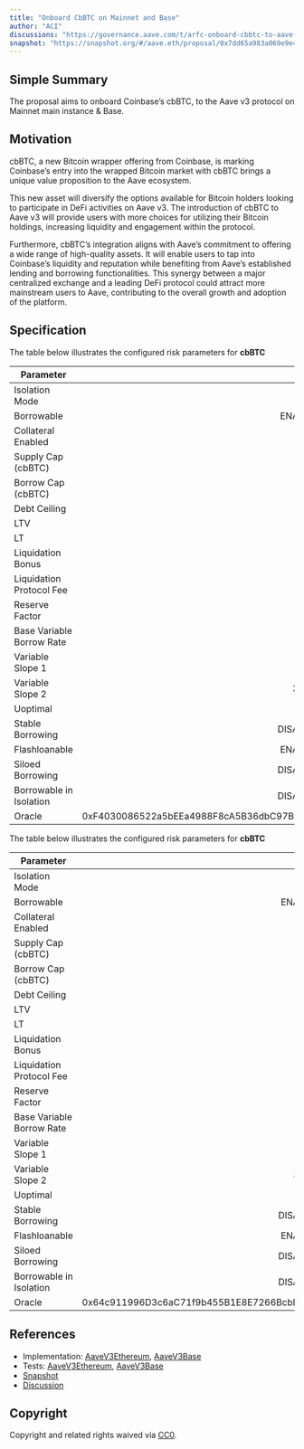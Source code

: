 ```yaml
---
title: "Onboard CbBTC on Mainnet and Base"
author: "ACI"
discussions: "https://governance.aave.com/t/arfc-onboard-cbbtc-to-aave-v3-on-base-and-mainnet/18988"
snapshot: "https://snapshot.org/#/aave.eth/proposal/0x7dd65a983a069e9e4def961e116b78acef6965ecb63aebfb26e34a1dcd97b060"
---
```


## Simple Summary

The proposal aims to onboard Coinbase’s cbBTC, to the Aave v3 protocol on Mainnet main instance & Base.

## Motivation

cbBTC, a new Bitcoin wrapper offering from Coinbase, is marking Coinbase’s entry into the wrapped Bitcoin market with cbBTC brings a unique value proposition to the Aave ecosystem.

This new asset will diversify the options available for Bitcoin holders looking to participate in DeFi activities on Aave v3. The introduction of cbBTC to Aave v3 will provide users with more choices for utilizing their Bitcoin holdings, increasing liquidity and engagement within the protocol.

Furthermore, cbBTC’s integration aligns with Aave’s commitment to offering a wide range of high-quality assets. It will enable users to tap into Coinbase’s liquidity and reputation while benefiting from Aave’s established lending and borrowing functionalities. This synergy between a major centralized exchange and a leading DeFi protocol could attract more mainstream users to Aave, contributing to the overall growth and adoption of the platform.

## Specification

The table below illustrates the configured risk parameters for **cbBTC**

| Parameter                 |                                      Value |
| ------------------------- | -----------------------------------------: |
| Isolation Mode            |                                      false |
| Borrowable                |                                    ENABLED |
| Collateral Enabled        |                                       true |
| Supply Cap (cbBTC)        |                                        450 |
| Borrow Cap (cbBTC)        |                                         45 |
| Debt Ceiling              |                                      USD 0 |
| LTV                       |                                       73 % |
| LT                        |                                       78 % |
| Liquidation Bonus         |                                      7.5 % |
| Liquidation Protocol Fee  |                                       10 % |
| Reserve Factor            |                                       20 % |
| Base Variable Borrow Rate |                                        0 % |
| Variable Slope 1          |                                        4 % |
| Variable Slope 2          |                                      300 % |
| Uoptimal                  |                                       45 % |
| Stable Borrowing          |                                   DISABLED |
| Flashloanable             |                                    ENABLED |
| Siloed Borrowing          |                                   DISABLED |
| Borrowable in Isolation   |                                   DISABLED |
| Oracle                    | 0xF4030086522a5bEEa4988F8cA5B36dbC97BeE88c |

The table below illustrates the configured risk parameters for **cbBTC**

| Parameter                 |                                      Value |
| ------------------------- | -----------------------------------------: |
| Isolation Mode            |                                      false |
| Borrowable                |                                    ENABLED |
| Collateral Enabled        |                                       true |
| Supply Cap (cbBTC)        |                                        200 |
| Borrow Cap (cbBTC)        |                                         20 |
| Debt Ceiling              |                                      USD 0 |
| LTV                       |                                       73 % |
| LT                        |                                       78 % |
| Liquidation Bonus         |                                      7.5 % |
| Liquidation Protocol Fee  |                                       10 % |
| Reserve Factor            |                                       20 % |
| Base Variable Borrow Rate |                                        0 % |
| Variable Slope 1          |                                        4 % |
| Variable Slope 2          |                                      300 % |
| Uoptimal                  |                                       45 % |
| Stable Borrowing          |                                   DISABLED |
| Flashloanable             |                                    ENABLED |
| Siloed Borrowing          |                                   DISABLED |
| Borrowable in Isolation   |                                   DISABLED |
| Oracle                    | 0x64c911996D3c6aC71f9b455B1E8E7266BcbD848F |

## References

- Implementation: [AaveV3Ethereum](https://github.com/bgd-labs/aave-proposals-v3/blob/main/src/20240917_Multi_OnboardCbBTCOnMainnetAndBase/AaveV3Ethereum_OnboardCbBTCOnMainnetAndBase_20240917.sol), [AaveV3Base](https://github.com/bgd-labs/aave-proposals-v3/blob/main/src/20240917_Multi_OnboardCbBTCOnMainnetAndBase/AaveV3Base_OnboardCbBTCOnMainnetAndBase_20240917.sol)
- Tests: [AaveV3Ethereum](https://github.com/bgd-labs/aave-proposals-v3/blob/main/src/20240917_Multi_OnboardCbBTCOnMainnetAndBase/AaveV3Ethereum_OnboardCbBTCOnMainnetAndBase_20240917.t.sol), [AaveV3Base](https://github.com/bgd-labs/aave-proposals-v3/blob/main/src/20240917_Multi_OnboardCbBTCOnMainnetAndBase/AaveV3Base_OnboardCbBTCOnMainnetAndBase_20240917.t.sol)
- [Snapshot](https://snapshot.org/#/aave.eth/proposal/0x7dd65a983a069e9e4def961e116b78acef6965ecb63aebfb26e34a1dcd97b060)
- [Discussion](https://governance.aave.com/t/arfc-onboard-cbbtc-to-aave-v3-on-base-and-mainnet/18988)

## Copyright

Copyright and related rights waived via [CC0](https://creativecommons.org/publicdomain/zero/1.0/).
